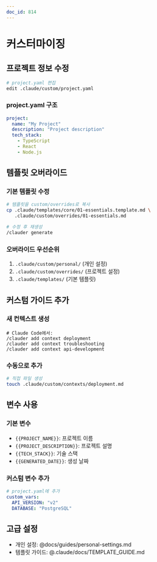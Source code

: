 ```yaml
---
doc_id: 814
---
```


# 커스터마이징

## 프로젝트 정보 수정

```bash
# project.yaml 편집
edit .claude/custom/project.yaml
```

### project.yaml 구조
```yaml
project:
  name: "My Project"
  description: "Project description"
  tech_stack:
    - TypeScript
    - React
    - Node.js
```

## 템플릿 오버라이드

### 기본 템플릿 수정
```bash
# 템플릿을 custom/overrides로 복사
cp .claude/templates/core/01-essentials.template.md \
   .claude/custom/overrides/01-essentials.md

# 수정 후 재생성
/clauder generate
```

### 오버라이드 우선순위
1. `.claude/custom/personal/` (개인 설정)
2. `.claude/custom/overrides/` (프로젝트 설정)
3. `.claude/templates/` (기본 템플릿)

## 커스텀 가이드 추가

### 새 컨텍스트 생성
```
# Claude Code에서:
/clauder add context deployment
/clauder add context troubleshooting
/clauder add context api-development
```

### 수동으로 추가
```bash
# 직접 파일 생성
touch .claude/custom/contexts/deployment.md
```

## 변수 사용

### 기본 변수
- `{{PROJECT_NAME}}`: 프로젝트 이름
- `{{PROJECT_DESCRIPTION}}`: 프로젝트 설명
- `{{TECH_STACK}}`: 기술 스택
- `{{GENERATED_DATE}}`: 생성 날짜

### 커스텀 변수 추가
```yaml
# project.yaml에 추가
custom_vars:
  API_VERSION: "v2"
  DATABASE: "PostgreSQL"
```

## 고급 설정

- 개인 설정: @docs/guides/personal-settings.md
- 템플릿 가이드: @.claude/docs/TEMPLATE_GUIDE.md